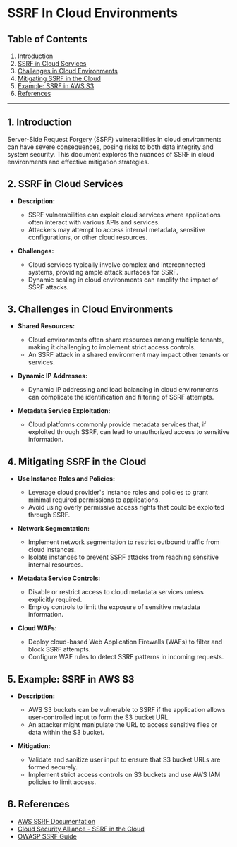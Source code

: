 # SSRF In Cloud Environments

## Table of Contents

1. [Introduction](#introduction)
2. [SSRF in Cloud Services](#ssrf-in-cloud-services)
3. [Challenges in Cloud Environments](#challenges-in-cloud-environments)
4. [Mitigating SSRF in the Cloud](#mitigating-ssrf-in-the-cloud)
5. [Example: SSRF in AWS S3](#example-ssrf-in-aws-s3)
6. [References](#references)

---

## 1. Introduction

Server-Side Request Forgery (SSRF) vulnerabilities in cloud environments can have severe consequences, posing risks to both data integrity and system security. This document explores the nuances of SSRF in cloud environments and effective mitigation strategies.

## 2. SSRF in Cloud Services

- **Description:**
  - SSRF vulnerabilities can exploit cloud services where applications often interact with various APIs and services.
  - Attackers may attempt to access internal metadata, sensitive configurations, or other cloud resources.

- **Challenges:**
  - Cloud services typically involve complex and interconnected systems, providing ample attack surfaces for SSRF.
  - Dynamic scaling in cloud environments can amplify the impact of SSRF attacks.

## 3. Challenges in Cloud Environments

- **Shared Resources:**
  - Cloud environments often share resources among multiple tenants, making it challenging to implement strict access controls.
  - An SSRF attack in a shared environment may impact other tenants or services.

- **Dynamic IP Addresses:**
  - Dynamic IP addressing and load balancing in cloud environments can complicate the identification and filtering of SSRF attempts.

- **Metadata Service Exploitation:**
  - Cloud platforms commonly provide metadata services that, if exploited through SSRF, can lead to unauthorized access to sensitive information.

## 4. Mitigating SSRF in the Cloud

- **Use Instance Roles and Policies:**
  - Leverage cloud provider's instance roles and policies to grant minimal required permissions to applications.
  - Avoid using overly permissive access rights that could be exploited through SSRF.

- **Network Segmentation:**
  - Implement network segmentation to restrict outbound traffic from cloud instances.
  - Isolate instances to prevent SSRF attacks from reaching sensitive internal resources.

- **Metadata Service Controls:**
  - Disable or restrict access to cloud metadata services unless explicitly required.
  - Employ controls to limit the exposure of sensitive metadata information.

- **Cloud WAFs:**
  - Deploy cloud-based Web Application Firewalls (WAFs) to filter and block SSRF attempts.
  - Configure WAF rules to detect SSRF patterns in incoming requests.

## 5. Example: SSRF in AWS S3

- **Description:**
  - AWS S3 buckets can be vulnerable to SSRF if the application allows user-controlled input to form the S3 bucket URL.
  - An attacker might manipulate the URL to access sensitive files or data within the S3 bucket.

- **Mitigation:**
  - Validate and sanitize user input to ensure that S3 bucket URLs are formed securely.
  - Implement strict access controls on S3 buckets and use AWS IAM policies to limit access.

## 6. References

- [AWS SSRF Documentation](https://docs.aws.amazon.com/securityhub/latest/userguide/securityhub-standards-fsbp-controls.html#fsbp-ssrf-003)
- [Cloud Security Alliance - SSRF in the Cloud](https://cloudsecurityalliance.org/artifacts/ssrf-10-best-practices/)
- [OWASP SSRF Guide](https://owasp.org/www-community/attacks/Server_Side_Request_Forgery)

